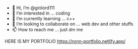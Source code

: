 - 👋 Hi, I’m @ginlord111
- 👀 I’m interested in ... coding
- 🌱 I’m currently learning ... c++
- 💞️ I’m looking to collaborate on ... web dev and other stuffs
- 📫 How to reach me ... just dm me

<!---
ginlord111/ginlord111 is a ✨ special ✨ repository because its `README.md` (this file) appears on your GitHub profile.
You can click the Preview link to take a look at your changes.
--->

HERE IS MY PORTFOLIO 
https://ronn-portfolio.netlify.app/

